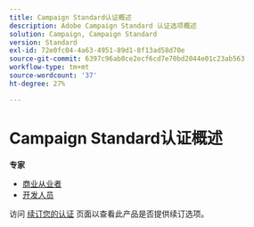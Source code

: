 ```yaml
---
title: Campaign Standard认证概述
description: Adobe Campaign Standard 认证选项概述
solution: Campaign, Campaign Standard
version: Standard
exl-id: 72e0fc04-4a63-4951-89d1-8f13ad58d70e
source-git-commit: 6397c96ab0ce2ecf6cd7e70bd2044e01c23ab563
workflow-type: tm+mt
source-wordcount: '37'
ht-degree: 27%

---
```


# Campaign Standard认证概述

**专家**

* [商业从业者](/help/certifications/acs/acs-e-business.md) <!--AD0-E307-->
* [开发人员](/help/certifications/acs/acs-e-developer.md) <!--AD0-E306-->

访问 [续订您的认证](/help/certifications/renew.md) 页面以查看此产品是否提供续订选项。
